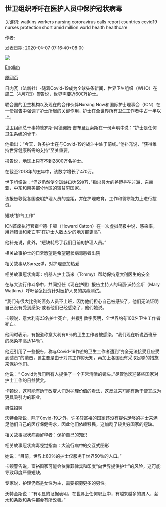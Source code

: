 ## 世卫组织呼吁在医护人员中保护冠状病毒

关键词: watkins workers nursing coronavirus calls report countries covid19 nurses protection short amid million world health healthcare

作者: 

发表日期: 2020-04-07 07:16:40+08:00

![](https://www.straitstimes.com/sites/default/files/styles/x_large/public/articles/2020/04/07/rk_nurses_070420.jpg?itok=HprTT3FC)

[English](World%20short%20of%20six%20million%20nurses%2C%20says%20WHO%20amid%20calls%20for%20coronavirus%20protection%20for%20healthcare%20workers.md)

[原网页](https://www.straitstimes.com/world/europe/world-short-of-six-million-nurses-says-who-amid-calls-for-coronavirus-protection-for)

日内瓦（法新社）-随着Covid-19成为全球头条新闻，世界卫生组织（WHO）在周二（4月7日）警告说，世界需要近600万护士。

联合国的卫生机构以及现在的合作伙伴Nursing Now和国际护士理事会（ICN）在一份报告中强调了护士所起的关键作用，护士在全世界所有卫生工作者中占一半以上。

世卫组织总干事特德罗斯·阿德诺姆·吉布里亚索斯在一份声明中说：“护士是任何卫生系统的骨干。

他指出：“今天，许多护士在与Covid-19的战斗中处于前线。”他补充说，“获得维持世界健康所需的支持”至关重要。

报告说，地球上只有不到2800万名护士。

在截至2018年的五年中，该数字增长了470万。

世卫组织说：“但这仍然使全球缺口达590万，”指出最大的差距是在非洲，东南亚，中东和南美部分地区的较贫穷国家。

该报告敦促各国查明护理人员的差距，并在护理教育，工作和领导能力上进行投资。

短缺“排气工作”

ICN首席执行官霍华德·卡顿（Howard Catton）在一次虚拟简报中说，感染率，用药错误和死亡率“在护士人数太少的地方都更高”。

他补充说，此外，“短缺耗尽了我们目前的护理人员。”

相关故事护士的日常愿望是希望冠状病毒患者出院

相关故事从Sars反弹，对护理更加热爱

相关故事冠状病毒：机器人护士汤米（Tommy）帮助保持意大利医生的安全

在与大流行作斗争中，共同担任《现在护理》报告主持人的玛丽·沃特金斯（Mary Watkins）呼吁紧急投资针对医护人员的病毒测试。

“我们有很大比例的医务人员不上班，因为他们担心自己被感染了，他们无法证明自己没有受到感染-或者他们已经感染了，他们她说。

卡顿说，意大利有23名护士死亡，并援引数字表明，全世界约有100名卫生工作者死亡。

他同时表示，有报道称意大利有9％的卫生工作者被感染，“我们现在听说西班牙的感染率高达14％”。

他还引用了一些报告，称与Covid-19作战的卫生工作者遭到“完全无法接受且应受到谴责”的袭击，这主要是由于对其工作的无知，再加上各国没有采取足够的措施来保护他们。

他说：“ Covid为我们所有人提供了一个非常清晰的镜头。”尽管他欢迎某些国家对护士工作的日益赞赏。

卡顿说，这可能有助于改变人们对护理价值的看法，这反过来可能有助于使其成为更具吸引力的职业。

男性招聘

沃特金斯说，除了Covid-19之外，许多较富裕的国家还没有提供足够的护士来满足他们自己的医疗保健需求，因此他们依赖移民，这加剧了较贫穷国家的短缺。

相关故事冠状病毒解释者：保护自己的知识

相关故事冠状病毒视觉指南：大流行病中的交互式图形

她说：“目前，世界上80％的护士仅服务于世界50％的人口。”

卡顿警告说，富裕国家可能会依靠菲律宾和印度“向世界提供护士”的风险，这可能导致印度严重短缺。

专家说，护理仍然是女性为主，需要招募更多的男性。

沃特金斯说：“有明显的证据表明，在世界上任何职业中，有越来越多的男人，薪水和条款和条件都会有所改善。”